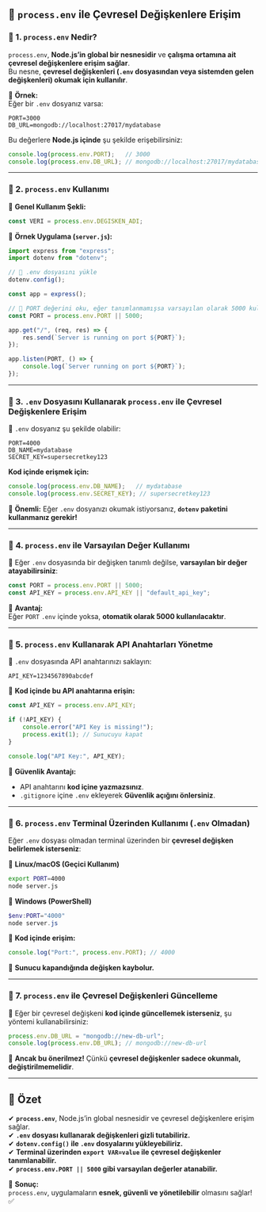 ## **📌 `process.env` ile Çevresel Değişkenlere Erişim**

### **🔹 1. `process.env` Nedir?**
`process.env`, **Node.js’in global bir nesnesidir** ve **çalışma ortamına ait çevresel değişkenlere erişim sağlar**.  
Bu nesne, **çevresel değişkenleri (`.env` dosyasından veya sistemden gelen değişkenleri) okumak için kullanılır**.

📌 **Örnek:**  
Eğer bir `.env` dosyanız varsa:
```
PORT=3000
DB_URL=mongodb://localhost:27017/mydatabase
```
Bu değerlere **Node.js içinde** şu şekilde erişebilirsiniz:
```javascript
console.log(process.env.PORT);   // 3000
console.log(process.env.DB_URL); // mongodb://localhost:27017/mydatabase
```
---

### **🔹 2. `process.env` Kullanımı**
📌 **Genel Kullanım Şekli:**
```javascript
const VERI = process.env.DEGISKEN_ADI;
```

📌 **Örnek Uygulama (`server.js`):**
```javascript
import express from "express";
import dotenv from "dotenv";

// 📌 .env dosyasını yükle
dotenv.config();

const app = express();

// 📌 PORT değerini oku, eğer tanımlanmamışsa varsayılan olarak 5000 kullan
const PORT = process.env.PORT || 5000;

app.get("/", (req, res) => {
    res.send(`Server is running on port ${PORT}`);
});

app.listen(PORT, () => {
    console.log(`Server running on port ${PORT}`);
});
```

---

### **🔹 3. `.env` Dosyasını Kullanarak `process.env` ile Çevresel Değişkenlere Erişim**
📌 `.env` dosyanız şu şekilde olabilir:
```
PORT=4000
DB_NAME=mydatabase
SECRET_KEY=supersecretkey123
```
**Kod içinde erişmek için:**
```javascript
console.log(process.env.DB_NAME);   // mydatabase
console.log(process.env.SECRET_KEY); // supersecretkey123
```
📌 **Önemli:** Eğer `.env` dosyanızı okumak istiyorsanız, **`dotenv` paketini kullanmanız gerekir!**

---

### **🔹 4. `process.env` ile Varsayılan Değer Kullanımı**
📌 Eğer `.env` dosyasında bir değişken tanımlı değilse, **varsayılan bir değer atayabilirsiniz**:
```javascript
const PORT = process.env.PORT || 5000;
const API_KEY = process.env.API_KEY || "default_api_key";
```
📌 **Avantaj:**  
Eğer `PORT` `.env` içinde yoksa, **otomatik olarak 5000 kullanılacaktır**.

---

### **🔹 5. `process.env` Kullanarak API Anahtarları Yönetme**
📌 `.env` dosyasında API anahtarınızı saklayın:
```
API_KEY=1234567890abcdef
```
📌 **Kod içinde bu API anahtarına erişin:**
```javascript
const API_KEY = process.env.API_KEY;

if (!API_KEY) {
    console.error("API Key is missing!");
    process.exit(1); // Sunucuyu kapat
}

console.log("API Key:", API_KEY);
```
📌 **Güvenlik Avantajı:**  
- API anahtarını **kod içine yazmazsınız**.  
- `.gitignore` içine `.env` ekleyerek **Güvenlik açığını önlersiniz**.

---

### **🔹 6. `process.env` Terminal Üzerinden Kullanımı (`.env` Olmadan)**
Eğer `.env` dosyası olmadan terminal üzerinden bir **çevresel değişken belirlemek isterseniz**:

📌 **Linux/macOS (Geçici Kullanım)**
```bash
export PORT=4000
node server.js
```
📌 **Windows (PowerShell)**
```powershell
$env:PORT="4000"
node server.js
```
📌 **Kod içinde erişim:**
```javascript
console.log("Port:", process.env.PORT); // 4000
```
🔹 **Sunucu kapandığında değişken kaybolur.**

---

### **📌 7. `process.env` ile Çevresel Değişkenleri Güncelleme**
📌 Eğer bir çevresel değişkeni **kod içinde güncellemek isterseniz**, şu yöntemi kullanabilirsiniz:
```javascript
process.env.DB_URL = "mongodb://new-db-url";
console.log(process.env.DB_URL); // mongodb://new-db-url
```
🚨 **Ancak bu önerilmez!** Çünkü **çevresel değişkenler sadece okunmalı, değiştirilmemelidir**.

---

## **📌 Özet**
✔ **`process.env`**, Node.js’in global nesnesidir ve çevresel değişkenlere erişim sağlar.  
✔ **`.env` dosyası kullanarak değişkenleri gizli tutabiliriz.**  
✔ **`dotenv.config()` ile `.env` dosyalarını yükleyebiliriz.**  
✔ **Terminal üzerinden `export VAR=value` ile çevresel değişkenler tanımlanabilir.**  
✔ **`process.env.PORT || 5000` gibi varsayılan değerler atanabilir.**  

🚀 **Sonuç:**  
`process.env`, uygulamaların **esnek, güvenli ve yönetilebilir** olmasını sağlar! ✅